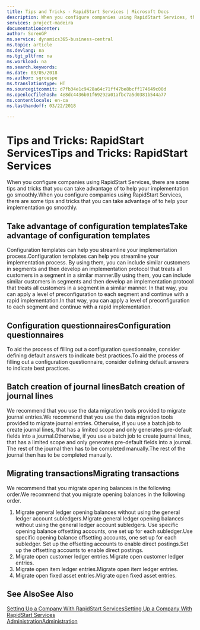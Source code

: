 ```yaml
---
title: Tips and Tricks - RapidStart Services | Microsoft Docs
description: When you configure companies using RapidStart Services, there are some tips and tricks that you can take advantage of to help your implementation go smoothly.
services: project-madeira
documentationcenter: 
author: SorenGP
ms.service: dynamics365-business-central
ms.topic: article
ms.devlang: na
ms.tgt_pltfrm: na
ms.workload: na
ms.search.keywords: 
ms.date: 03/05/2018
ms.author: sgroespe
ms.translationtype: HT
ms.sourcegitcommit: d7fb34e1c9428a64c71ff47be8bcff174649c00d
ms.openlocfilehash: 4e8dc4436b01f69292a01afbc7a5d0381b544a77
ms.contentlocale: en-ca
ms.lasthandoff: 03/22/2018

---
```

# <a name="tips-and-tricks-rapidstart-services"></a><span data-ttu-id="7352d-103">Tips and Tricks: RapidStart Services</span><span class="sxs-lookup"><span data-stu-id="7352d-103">Tips and Tricks: RapidStart Services</span></span>
<span data-ttu-id="7352d-104">When you configure companies using RapidStart Services, there are some tips and tricks that you can take advantage of to help your implementation go smoothly.</span><span class="sxs-lookup"><span data-stu-id="7352d-104">When you configure companies using RapidStart Services, there are some tips and tricks that you can take advantage of to help your implementation go smoothly.</span></span>  

## <a name="take-advantage-of-configuration-templates"></a><span data-ttu-id="7352d-105">Take advantage of configuration templates</span><span class="sxs-lookup"><span data-stu-id="7352d-105">Take advantage of configuration templates</span></span>  
<span data-ttu-id="7352d-106">Configuration templates can help you streamline your implementation process.</span><span class="sxs-lookup"><span data-stu-id="7352d-106">Configuration templates can help you streamline your implementation process.</span></span> <span data-ttu-id="7352d-107">By using them, you can include similar customers in segments and then develop an implementation protocol that treats all customers in a segment in a similar manner.</span><span class="sxs-lookup"><span data-stu-id="7352d-107">By using them, you can include similar customers in segments and then develop an implementation protocol that treats all customers in a segment in a similar manner.</span></span> <span data-ttu-id="7352d-108">In that way, you can apply a level of preconfiguration to each segment and continue with a rapid implementation.</span><span class="sxs-lookup"><span data-stu-id="7352d-108">In that way, you can apply a level of preconfiguration to each segment and continue with a rapid implementation.</span></span>  

## <a name="configuration-questionnaires"></a><span data-ttu-id="7352d-109">Configuration questionnaires</span><span class="sxs-lookup"><span data-stu-id="7352d-109">Configuration questionnaires</span></span>  
<span data-ttu-id="7352d-110">To aid the process of filling out a configuration questionnaire, consider defining default answers to indicate best practices.</span><span class="sxs-lookup"><span data-stu-id="7352d-110">To aid the process of filling out a configuration questionnaire, consider defining default answers to indicate best practices.</span></span>  

## <a name="batch-creation-of-journal-lines"></a><span data-ttu-id="7352d-111">Batch creation of journal lines</span><span class="sxs-lookup"><span data-stu-id="7352d-111">Batch creation of journal lines</span></span>  
<span data-ttu-id="7352d-112">We recommend that you use the data migration tools provided to migrate journal entries.</span><span class="sxs-lookup"><span data-stu-id="7352d-112">We recommend that you use the data migration tools provided to migrate journal entries.</span></span> <span data-ttu-id="7352d-113">Otherwise, if you use a batch job to create journal lines, that has a limited scope and only generates pre-default fields into a journal.</span><span class="sxs-lookup"><span data-stu-id="7352d-113">Otherwise, if you use a batch job to create journal lines, that has a limited scope and only generates pre-default fields into a journal.</span></span> <span data-ttu-id="7352d-114">The rest of the journal then has to be completed manually.</span><span class="sxs-lookup"><span data-stu-id="7352d-114">The rest of the journal then has to be completed manually.</span></span>  

## <a name="migrating-transactions"></a><span data-ttu-id="7352d-115">Migrating transactions</span><span class="sxs-lookup"><span data-stu-id="7352d-115">Migrating transactions</span></span>  
<span data-ttu-id="7352d-116">We recommend that you migrate opening balances in the following order.</span><span class="sxs-lookup"><span data-stu-id="7352d-116">We recommend that you migrate opening balances in the following order.</span></span>  

1.  <span data-ttu-id="7352d-117">Migrate general ledger opening balances without using the general ledger account subledgers.</span><span class="sxs-lookup"><span data-stu-id="7352d-117">Migrate general ledger opening balances without using the general ledger account subledgers.</span></span> <span data-ttu-id="7352d-118">Use specific opening balance offsetting accounts, one set up for each subledger.</span><span class="sxs-lookup"><span data-stu-id="7352d-118">Use specific opening balance offsetting accounts, one set up for each subledger.</span></span> <span data-ttu-id="7352d-119">Set up the offsetting accounts to enable direct postings.</span><span class="sxs-lookup"><span data-stu-id="7352d-119">Set up the offsetting accounts to enable direct postings.</span></span>  
2.  <span data-ttu-id="7352d-120">Migrate open customer ledger entries.</span><span class="sxs-lookup"><span data-stu-id="7352d-120">Migrate open customer ledger entries.</span></span>  
3.  <span data-ttu-id="7352d-121">Migrate open item ledger entries.</span><span class="sxs-lookup"><span data-stu-id="7352d-121">Migrate open item ledger entries.</span></span>  
4.  <span data-ttu-id="7352d-122">Migrate open fixed asset entries.</span><span class="sxs-lookup"><span data-stu-id="7352d-122">Migrate open fixed asset entries.</span></span>  

## <a name="see-also"></a><span data-ttu-id="7352d-123">See Also</span><span class="sxs-lookup"><span data-stu-id="7352d-123">See Also</span></span>  
[<span data-ttu-id="7352d-124">Setting Up a Company With RapidStart Services</span><span class="sxs-lookup"><span data-stu-id="7352d-124">Setting Up a Company With RapidStart Services</span></span>](admin-set-up-a-company-with-rapidstart.md)  
[<span data-ttu-id="7352d-125">Administration</span><span class="sxs-lookup"><span data-stu-id="7352d-125">Administration</span></span>](admin-setup-and-administration.md)

